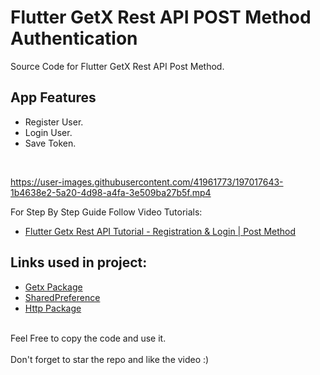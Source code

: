 # Flutter GetX Rest API POST Method Authentication

Source Code for Flutter GetX Rest API Post Method.<br>

## App Features
- Register User.<br>
- Login User.<br>
- Save Token.<br>
<br>


https://user-images.githubusercontent.com/41961773/197017643-1b4638e2-5a20-4d98-a4fa-3e509ba27b5f.mp4



For Step By Step Guide Follow Video Tutorials:
- [Flutter Getx Rest API Tutorial - Registration & Login | Post Method](https://bit.ly/3VM30Rw)

## Links used in project:

- [Getx Package](https://bit.ly/3SobWuW)
- [SharedPreference](https://pub.dev/packages/shared_preferences)
- [Http Package](https://pub.dev/packages/http)
<br><br>

Feel Free to copy the code and use it.<br><br>
Don't forget to star the repo and like the video :)
